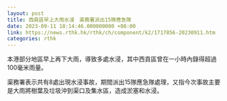 ```yaml
---
layout: post
title: 西貢區早上大雨水浸　渠務署派出15隊應急隊
date: 2023-09-11 18:14:46.000000000 +08:00
link: https://news.rthk.hk/rthk/ch/component/k2/1717856-20230911.htm
categories: rthk
---
```


本港部分地區早上再下大雨，導致多處水浸，其中西貢區曾在一小時內錄得超過100毫米雨量。

渠務署表示共有8處出現水浸事故，期間派出15隊應急隊處理，又指今次事故主要是大雨將樹葉及垃圾沖到渠口及集水區，造成淤塞和水浸。
